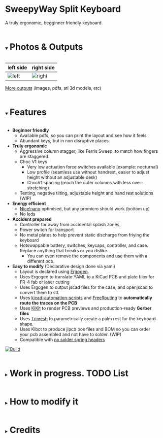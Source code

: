 # SweepyWay Split Keyboard 

A truly ergonomic, begginner friendly keyboard.

<details open><summary><h1 style="display:inline-block">Photos & Outputs</h1></summary>

left side | right side
-|-
![left](https://happily-coding.github.io/SweepyWay/images/left_pcb-top.png) | ![right](https://happily-coding.github.io/SweepyWay/images/right_pcb-top.png)

[More outputs](https://happily-coding.github.io/SweepyWay/) (images, pdfs, stl 3d models, etc)
<!-- 
![left bottom](https://happily-coding.github.io/SweepyWay/images/left_pcb-bottom.png) | ![right bottom](https://happily-coding.github.io/SweepyWay/images/right_pcb-bottom.png)
-->
</details>

<details open><summary><h1 style="display:inline-block">Features</span></summary> 

* **Beginner friendly**
  * Available pdfs, so you can print the layout and see how it feels
  * Abundant keys, but in non disruptive places.
* **Truly ergonomic**
  * Aggressive column stagger, like Ferris Sweep, to match how fingers are staggered.
  * Choc V1 keys
    * Very low actuation force switches available (example: nocturnal)
    * Low profile (seamless use without handrest, easier to adjust height without an adjustable desk)
    * ChocV1 spacing (reach the outer columns with less over-stretching)
  * Tenting, negative tilting, adjustable height and hand rest solutions (WIP)
* **Energy efficient**
  * [Nice!nano](https://nicekeyboards.com/nice-nano) optimised, but any promicro should work (bottom up) 
  <!-- * [Nice!view](https://nicekeyboards.com/nice-view) support Not tested, probably requires small modifications --> 
  * No leds
* **Accident prepared** 
  * Controller far away from accidental splash zones,
  * Power switch for transport
  * No metal plates to help prevent static discharge from friying the keyboard
  * Hotswappable battery, switches, keycaps, controller, and case. Replace anything that breaks or you dislike.
    * You can even remove the components and use them with a different pcb.
* **Easy to modify** (Declarative design done via yaml)
  * Layout is declared using [Ergogen](https://github.com/mrzealot/ergogen/). 
  * Uses Ergogen to translate YAML to a KiCad PCB and plate files for FR-4 fab or laser cutting
  * Uses Ergogen to output jscad files for the case, and openjscad to convert them to stl.
  * Uses [kicad-automation-scripts](https://github.com/productize/kicad-automation-scripts) and [FreeRouting](https://github.com/freerouting/freerouting) to **automatically route the traces on the PCB**
  * Uses [KiKit](https://github.com/yaqwsx/KiKit) to render PCB previews and production-ready **Gerber files**
  * Uses [Trimesh](https://github.com/mikedh/trimesh/tree/main) to parametrically create a palm rest for the keyboard shape.
  * Uses Kibot to produce jlpcb pos files and BOM so you can order your pcb assembled and not have to solder. (WIP) 
  * Compatible with [no solder spring headers](https://typeractive.xyz/products/no-solder-spring-headers) 

[![Build](https://github.com/Happily-Coding/SweepyWay/actions/workflows/build.yaml/badge.svg)](https://github.com/Happily-Coding/SweepyWay/actions/workflows/build.yaml)
<details><summary><h1 style="display:inline-block"> Work in progress. TODO List</h1></summary>

- perfect top case, and replicate for right side
  - the controller area is delicate, we need to only increase height on the part that the controller and maybe the jsph and reset switch are, since otherwise they wont fit with the plate cutting into them
  - We need to keep the reset butotn exposed to the outside if we want to be able to use the keyboard flash with the cover on (which may be important for typing)
- add the battery and microcontroller 3d model to check there are no issues
- add a lengua in the wall of the case below the top plate to en sure no drainage on the corners?
- Add parametric tenting legs.
- Add spacing between case wall and pcb (add some more padding in addition to the wall thickness)
- Finish making hand rest parametric and integrate it into the pipeline
- Fix the additional outline to cover the controller
- make sure the bom & pos are outputed correctly and ideally automated
- Nice haves:
  - Make base tilting and tenting compatible and or adjustable height
  - add water draining holes
  - Add a piece of plastic that goes inward from the top of the border and fits in it to cover the pcb
  - add leds and spacing for a big batery in the tenting solution
  - add other controller types
  - improve controller pin assignment for better routing
  - Add headers soldering from jlpcb
  - add a tenting system with space for a larger batery or make space for a larger batery in the palm rest, so you can reasonably use the keyboard with rgb.
  - Add row staggered variants that are space efficient.
  - Make sure the keyboard is correctly produced with mbk spacing, and mx spacing.
  - Add the ability to customize keycap spacing for the outer columns and rows
</details>


<details><summary><h1 style="display:inline-block"> How to modify it</h1></summary>

### Setup
If you would like to modify this:
* fork it
* clone it locally with celoide submodule git clone --recurse-submodules https://github.com/Happily-Coding/SweepyWay.git
* change `ergogen/config.yaml` to your liking
* reactivate github workflows
* reactivate github pages at https://github.com/your-name/your-repo/settings/pages, choose github actions instead of a branch
* push your changes; the `build.yml` GitHub Workflows(https://github.com/your-name/your-repo/actions) will pick it up, autoroute and generate Gerbers, all in a zip file, and then deploy it to github pages(https://your-name.github.io/your-repo/).
* or:
  * make sure to have Docker CLI and NodeJS installed
  * run `make setup clean all`
  * check the `output` folder for KiCad PCBs and Gerbers
* you can find the latest build artifacts [here](https://happily-coding.github.io/SweepyWay/)

See the [workflow](.github/workflows/build.yml) or the [Makefile](Makefile) for more details.

### Quickly previewing the pcb before pushing
Open the project, open a terminal, run ```cd ergogen``` and ```ergogen .```

### Quickly previewing the case and other jscad files before pushing
Open [neorama openjscad](https://neorama.de/) , and drag the jscad file to the button, you can pan and move using right click or shift rightclick.


### Quickly previewing the palmrest before pushing
- Install uv ```pip install uv``` and run uv sync to generate your virtual environment (only once)
- Run ergogen to produce the outlines.
- ```uv run palmrest_and_tenting_creation/create_palmrest.py```

<!-- 
### Add more keys in places that don't interfere with the controller
Add elements to the row or column matrix, and map them (WIP, TODO explain with more detail)

### Use other controllers

### Use mx switches / chocv2 switches

### Use other battery/reset switches/ footprints
See this examples: 
https://github.com/jsbursik/Janus-Keyboard mx nice nano reversible with custom footprints
https://github.com/tarneaux/triboard xiao controller choc spaced reversible with battery polygon!
https://github.com/Henkru/novum mx with jlpcb target, middle layer for stability, and awesome background art
https://github.com/Musab-Hassan/aurora_keyboard very detailed, and well organized mx example
https://github.com/soundmonster/samoklava/tree/main
https://github.com/christianselig/caldera-keyboard/blob/main/ergogen/config.yaml
https://github.com/jusdisgi/splaveferris/blob/main/ergogen/config.yaml (choc v1, smd) <-- reference for mirrored
https://github.com/jusdisgi/biggie-splays/blob/main/biggie-splays_choc_v1/config.yaml mirror matrix
https://pastebin.com/JzsmATYZ celoide reversible (obtianed from atreus/absolem discord) https://cdn.discordapp.com/attachments/759825860617437204/1376609916986327150/pleiades.yaml?ex=685b8624&is=685a34a4&hm=b6c63e79710fd8ff0cd410843348a5f8570dccdcfe2448ce519ddc2d7e60ecf4&
Complex case, and mounting example with celodie footpritns https://github.com/MalusKnight/SplitMax-Ergogen/blob/main/config.yaml and oleds
https://github.com/Nuclear-Squid/Quacken/blob/main/config.yaml [ro micro non celoide]
https://peterlyons.com/problog/2024/05/kipra-keyboard/ how to load an ergogen otuput to freecad 
https://github.com/johnlamb/LambBT/blob/main/ergogen/config.yaml case, m2 screwes, etc 
https://github.com/AtomicJon/jonkey/blob/main/jonkey-v2.yml other celoide footprints usage
https://github.com/scipioni/clavis alternative stup for auto routing 
#asym in theory can be used in outlines to get only mirrored or only normal points https://docs.ergogen.xyz/outlines/
-->
</details>

<details><summary><h1 style="display:inline-block"> Credits</h1></summary>

- [mxooaar](https://www.reddit.com/r/ErgoMechKeyboards/comments/1lanvon/comment/mxooaar/) for peaking my interest in actually building my idea for a keyboard
- [christianselig caldera keyboard](https://github.com/christianselig/caldera-keyboard) for showing that creating a custom keyboard is reasonably easy
- [Ergogen](https://github.com/ergogen/ergogen) for the awesome tool for building most of the keyboard
- [Soundmonster Samaklova Keyboard](https://github.com/soundmonster/samoklava/tree/main) for automatic electronic routing
- [tbaumann typematrix](https://github.com/tbaumann/typematrix_split_new/tree/main/ergogen) for automatic documentation, and example of how to use celoide ergonomic footprints
- [Celoide](https://github.com/ceoloide/ergogen-footprints) for the library of additional ergogen footprints for more parts and the awesome discord.
- [alakuu/skree](https://www.reddit.com/user/alakuu/) for taking the time to answer questions about pcb assembly services
- [Choco-rain](https://www.reddit.com/r/MechanicalKeyboards/comments/qanrr8/corne_with_3d_printed_cases_wrist_rests_and_plates/) for palmrest inspiration
</details>
